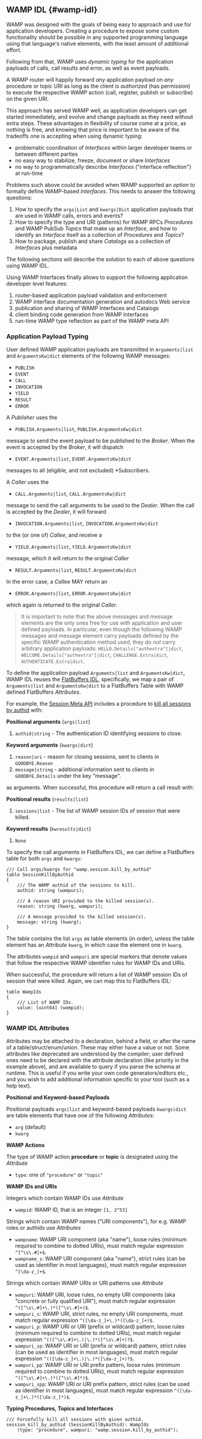 ## WAMP IDL {#wamp-idl}

WAMP was designed with the goals of being easy to approach and use for application developers. Creating a procedure to expose some custom functionality should be possible in any supported programming language using that language's native elements, with the least amount of additional effort.

Following from that, WAMP uses *dynamic typing* for the application payloads of calls, call results and error, as well as event payloads.

A WAMP router will happily forward *any* application payload on *any* procedure or topic URI as long as the client is _authorized_ (has permission) to execute the respective WAMP action (call, register, publish or subscribe) on the given URI.

This approach has served WAMP well, as application developers can get started immediately, and evolve and change payloads as they need without extra steps.
These advantages in flexibility of course come at a price, as nothing is free, and knowing that price is important to be aware of the tradeoffs one is accepting when using dynamic typing:

* problematic coordination of *Interfaces* within larger developer teams or between different parties
* no easy way to stabilize, freeze, document or share *Interfaces*
* no way to programmatically describe *Interfaces* ("interface reflection") at run-time

Problems such above could be avoided when WAMP supported an _option_ to formally define WAMP-based *Interfaces*. This needs to answer the following questions:

1. How to specify the `args|List` and `kwargs|Dict` application payloads that are used in WAMP calls, errors and events?
2. How to specify the type and URI (patterns) for WAMP RPCs *Procedures* and WAMP PubSub *Topics* that make up an *Interface*, and how to identify an *Interface* itself as a collection of *Procedures* and *Topics*?
3. How to package, publish and share *Catalogs* as a collection of *Interfaces* plus metadata

The following sections will describe the solution to each of above questions using WAMP IDL.

Using WAMP Interfaces finally allows to support the following application developer level features:

1. router-based application payload validation and enforcement
2. WAMP interface documentation generation and autodocs Web service
3. publication and sharing of WAMP Interfaces and Catalogs
4. client binding code generation from WAMP Interfaces
5. run-time WAMP type reflection as part of the WAMP meta API

### Application Payload Typing

User defined WAMP application payloads are transmitted in `Arguments|list` and `ArgumentsKw|dict` elements of the following WAMP messages:

* `PUBLISH`
* `EVENT`
* `CALL`
* `INVOCATION`
* `YIELD`
* `RESULT`
* `ERROR`

A *Publisher* uses the

* `PUBLISH.Arguments|list`, `PUBLISH.ArgumentsKw|dict`

message to send the event payload to be published to the *Broker*. When the event is accepted by the *Broker*, it will dispatch

* `EVENT.Arguments|list`, `EVENT.ArgumentsKw|dict`

messages to all (eligible, and not excluded) *Subscribers.

A *Caller* uses the

* `CALL.Arguments|list`, `CALL.ArgumentsKw|dict`

message to send the call arguments to be used to the *Dealer*. When the call is accepted by the *Dealer*, it will forward

* `INVOCATION.Arguments|list`, `INVOCATION.ArgumentsKw|dict`

to the (or one of) *Callee*, and receive a

* `YIELD.Arguments|list`, `YIELD.ArgumentsKw|dict`

message, which it will return to the original *Caller*

* `RESULT.Arguments|list`, `RESULT.ArgumentsKw|dict`

In the error case, a *Callee* MAY return an

* `ERROR.Arguments|list`, `ERROR.ArgumentsKw|dict`

which again is returned to the original *Caller*.

> It is important to note that the above messages and message elements are the only ones free for use with application and user defined payloads. In particular, even though the following WAMP messages and message element carry payloads defined by the specific WAMP authentication method used, they do *not* carry arbitrary application payloads: `HELLO.Details["authextra"]|dict`, `WELCOME.Details["authextra"]|dict`, `CHALLENGE.Extra|dict`, `AUTHENTICATE.Extra|dict`.

To define the application payload `Arguments|list` and `ArgumentsKw|dict`, WAMP IDL reuses the [FlatBuffers IDL](https://google.github.io/flatbuffers/md__schemas.html), specifically, we map a pair of `Arguments|list` and `ArgumentsKw|dict` to a FlatBuffers Table with WAMP defined FlatBuffers *Attributes*.

For example, the [Session Meta API]({#session-metapi}) includes a procedure to [kill all sessions by authid](#name-wampsessionkill_by_authid) with:

**Positional arguments** (`args|list`)

1. `authid|string` - The authentication ID identifying sessions to close.

**Keyword arguments** (`kwargs|dict`)

1. `reason|uri` - reason for closing sessions, sent to clients in `GOODBYE.Reason`
2. `message|string` - additional information sent to clients in `GOODBYE.Details` under the key "message".

as arguments. When successful, this procedure will return a call result with:

**Positional results** (`results|list`)

1. `sessions|list` - The list of WAMP session IDs of session that were killed.

**Keyword results** (`kwresults|dict`)

1. `None`

To specify the call arguments in FlatBuffers IDL, we can define a FlatBuffers table for both `args` and `kwargs`:

```flatbuffers
/// Call args/kwargs for "wamp.session.kill_by_authid"
table SessionKillByAuthid
{
    /// The WAMP authid of the sessions to kill.
    authid: string (wampuri);

    /// A reason URI provided to the killed session(s).
    reason: string (kwarg, wampuri);

    /// A message provided to the killed session(s).
    message: string (kwarg);
}
```

The table contains the list `args` as table elements (in order), unless the table element has an *Attribute* `kwarg`, in which case the element one in `kwarg`.

The attributes `wampid` and `wampuri` are special markers that denote values that follow the respective WAMP identifier rules for WAMP IDs and URIs.

When successful, the procedure will return a list of WAMP session IDs of session that were killed. Again, we can map this to FlatBuffers IDL:

```flatbuffers
table WampIds
{
    /// List of WAMP IDs.
    value: [uint64] (wampid);
}
```

### WAMP IDL Attributes

Attributes may be attached to a declaration, behind a field, or after the name of a table/struct/enum/union. These may either have a value or not. Some attributes like deprecated are understood by the compiler; user defined ones need to be declared with the attribute declaration (like priority in the example above), and are available to query if you parse the schema at runtime. This is useful if you write your own code generators/editors etc., and you wish to add additional information specific to your tool (such as a help text).


**Positional and Keyword-based Payloads**

Positional payloads `args|list` and keyword-based payloads `kwargs|dict` are table elements that have one of the following *Attributes*:

* `arg` (default)
* `kwarg`

**WAMP Actions**

The type of WAMP action **procedure** or **topic** is designated using the *Attribute*

* `type`: one of `"procedure"` or `"topic"`

**WAMP IDs and URIs**

Integers which contain WAMP IDs use *Attribute*

* `wampid`: WAMP ID, that is an integer `[1, 2^53]`

Strings which contain WAMP names ("URI components"), for e.g. WAMP roles or authids use *Attributes*

* `wampname`: WAMP URI component (aka "name"), loose rules (minimum required to combine to dotted URIs), must match regular expression `^[^\s\.#]+$`.
* `wampname_s`: WAMP URI component (aka "name"), strict rules (can be used as identifier in most languages), must match regular expression `^[\da-z_]+$`.

Strings which contain WAMP URIs or URI patterns use *Attribute*

* `wampuri`: WAMP URI, loose rules, no empty URI components (aka "concrete or fully qualified URI"), must match regular expression `^([^\s\.#]+\.)*([^\s\.#]+)$`.
* `wampuri_s`: WAMP URI, strict rules, no empty URI components, must match regular expression `^([\da-z_]+\.)*([\da-z_]+)$`.
* `wampuri_p`: WAMP URI or URI (prefix or wildcard) pattern, loose rules (minimum required to combine to dotted URIs), must match regular expression `^(([^\s\.#]+\.)|\.)*([^\s\.#]+)?$`.
* `wampuri_sp`: WAMP URI or URI (prefix or wildcard) pattern, strict rules (can be used as identifier in most languages), must match regular expression `^(([\da-z_]+\.)|\.)*([\da-z_]+)?$`.
* `wampuri_pp`: WAMP URI or URI prefix pattern, loose rules (minimum required to combine to dotted URIs), must match regular expression `^([^\s\.#]+\.)*([^\s\.#]*)$`.
* `wampuri_spp`: WAMP URI or URI prefix pattern, strict rules (can be used as identifier in most languages), must match regular expression `^([\da-z_]+\.)*([\da-z_]*)$`.


**Typing Procedures, Topics and Interfaces**

```flatbuffers
/// Forcefully kill all sessions with given authid.
session_kill_by_authid (SessionKillByAuthid): WampIds
    (type: "procedure", wampuri: "wamp.session.kill_by_authid");
```
